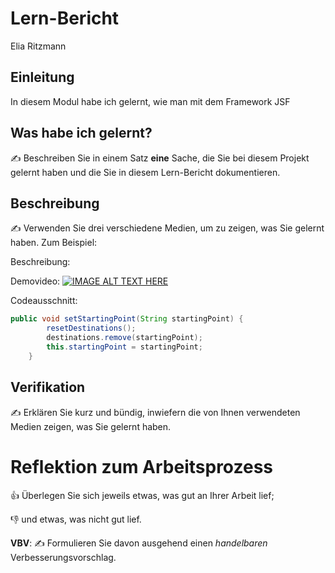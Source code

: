 # Lern-Bericht
Elia Ritzmann

## Einleitung

In diesem Modul habe ich gelernt, wie man mit dem Framework JSF

## Was habe ich gelernt?

✍️ Beschreiben Sie in einem Satz **eine** Sache, die Sie bei diesem Projekt gelernt haben und die Sie in diesem Lern-Bericht dokumentieren.

## Beschreibung

✍️ Verwenden Sie drei verschiedene Medien, um zu zeigen, was Sie gelernt haben. Zum Beispiel:

Beschreibung:


Demovideo:
[![IMAGE ALT TEXT HERE](https://img.youtube.com/vi/gkKCJtF32nc/0.jpg)]([https://www.youtube.com/watch?v=YOUTUBE_VIDEO_ID_HERE](https://youtu.be/gkKCJtF32nc))

 Codeausschnitt:
```java
public void setStartingPoint(String startingPoint) {
        resetDestinations();
        destinations.remove(startingPoint);
        this.startingPoint = startingPoint;
    }
```

## Verifikation

✍️ Erklären Sie kurz und bündig, inwiefern die von Ihnen verwendeten Medien zeigen, was Sie gelernt haben.

# Reflektion zum Arbeitsprozess

👍 Überlegen Sie sich jeweils etwas, was gut an Ihrer Arbeit lief; 

👎 und etwas, was nicht gut lief.

**VBV**: ✍️ Formulieren Sie davon ausgehend einen *handelbaren* Verbesserungsvorschlag.
